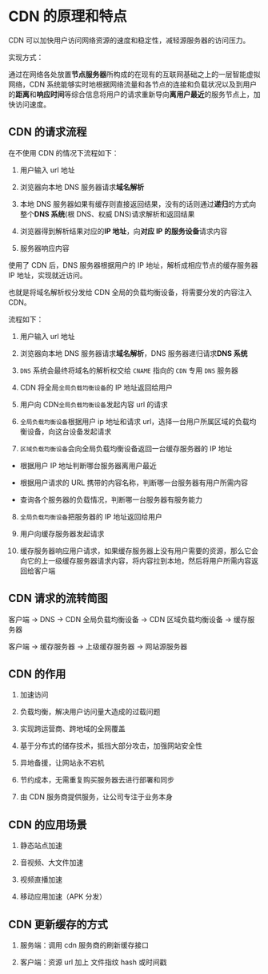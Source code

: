 # CDN 的原理和特点

CDN 可以加快用户访问网络资源的速度和稳定性，减轻源服务器的访问压力。

实现方式：

通过在网络各处放置**节点服务器**所构成的在现有的互联网基础之上的一层智能虚拟网络，CDN 系统能够实时地根据网络流量和各节点的连接和负载状况以及到用户的**距离**和**响应时间**等综合信息将用户的请求重新导向**离用户最近**的服务节点上，加快访问速度。

## CDN 的请求流程

在不使用 CDN 的情况下流程如下：

1. 用户输入 url 地址

2. 浏览器向本地 DNS 服务器请求**域名解析**

3. 本地 DNS 服务器如果有缓存则直接返回结果，没有的话则通过**递归**的方式向整个**DNS 系统**(根 DNS、权威 DNS)请求解析和返回结果

4. 浏览器得到解析结果对应的**IP 地址**，向**对应 IP 的服务设备**请求内容

5. 服务器响应内容

使用了 CDN 后，DNS 服务器根据用户的 IP 地址，解析成相应节点的缓存服务器 IP 地址，实现就近访问。

也就是将域名解析权分发给 CDN 全局的负载均衡设备，将需要分发的内容注入 CDN。

流程如下：

1. 用户输入 url 地址

2. 浏览器向本地 DNS 服务器请求**域名解析**，DNS 服务器递归请求**DNS 系统**

3. `DNS` 系统会最终将域名的解析权交给 `CNAME` 指向的 `CDN` 专用 `DNS` 服务器

4. CDN 将全局`全局负载均衡设备`的 IP 地址返回给用户

5. 用户向 CDN`全局负载均衡设备`发起内容 url 的请求

6. `全局负载均衡设备`根据用户 ip 地址和请求 url，选择一台用户所属区域的负载均衡设备，向这台设备发起请求

7. `区域负载均衡设备`会向全局负载均衡设备返回一台缓存服务器的 IP 地址

- 根据用户 IP 地址判断哪台服务器离用户最近

- 根据用户请求的 URL 携带的内容名称，判断哪一台服务器有用户所需内容

- 查询各个服务器的负载情况，判断哪一台服务器有服务能力

8. `全局负载均衡设备`把服务器的 IP 地址返回给用户

9. 用户向缓存服务器发起请求

10. 缓存服务器响应用户请求，如果缓存服务器上没有用户需要的资源，那么它会向它的上一级缓存服务器请求内容，将内容拉到本地，然后将用户所需内容返回给客户端

## CDN 请求的流转简图

客户端 -> DNS -> CDN 全局负载均衡设备 -> CDN 区域负载均衡设备 -> 缓存服务器

客户端 -> 缓存服务器 -> 上级缓存服务器 -> 网站源服务器

## CDN 的作用

1. 加速访问

2. 负载均衡，解决用户访问量大造成的过载问题

3. 实现跨运营商、跨地域的全网覆盖

4. 基于分布式的储存技术，抵挡大部分攻击，加强网站安全性

5. 异地备援，让网站永不宕机

6. 节约成本，无需重复购买服务器去进行部署和同步

7. 由 CDN 服务商提供服务，让公司专注于业务本身

## CDN 的应用场景

1. 静态站点加速

2. 音视频、大文件加速

3. 视频直播加速

4. 移动应用加速（APK 分发）

## CDN 更新缓存的方式

1. 服务端：调用 cdn 服务商的刷新缓存接口

2. 客户端：资源 url 加上 文件指纹 hash 或时间戳
